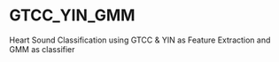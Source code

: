 # GTCC_YIN_GMM
Heart Sound Classification using GTCC &amp; YIN as Feature Extraction and GMM as classifier
